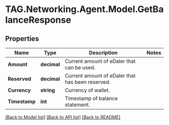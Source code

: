 # TAG.Networking.Agent.Model.GetBalanceResponse

## Properties

Name | Type | Description | Notes
------------ | ------------- | ------------- | -------------
**Amount** | **decimal** | Current amount of eDaler that can be used. | 
**Reserved** | **decimal** | Current amount of eDaler that has been reserved. | 
**Currency** | **string** | Currency of wallet. | 
**Timestamp** | **int** | Timestamp of balance statement. | 

[[Back to Model list]](../README.md#documentation-for-models) [[Back to API list]](../README.md#documentation-for-api-endpoints) [[Back to README]](../README.md)

